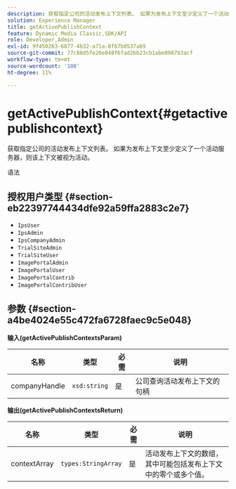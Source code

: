 ```yaml
---
description: 获取指定公司的活动发布上下文列表。 如果为发布上下文至少定义了一个活动服务器，则该上下文被视为活动。
solution: Experience Manager
title: getActivePublishContext
feature: Dynamic Media Classic,SDK/API
role: Developer,Admin
exl-id: 9f450263-6877-4b32-a71a-8f67b0537a69
source-git-commit: 77c88d5fe20e048f6fad2bb23cb1abe090793acf
workflow-type: tm+mt
source-wordcount: '108'
ht-degree: 11%

---
```


# getActivePublishContext{#getactivepublishcontext}

获取指定公司的活动发布上下文列表。 如果为发布上下文至少定义了一个活动服务器，则该上下文被视为活动。

语法

## 授权用户类型 {#section-eb22397744434dfe92a59ffa2883c2e7}

* `IpsUser`
* `IpsAdmin`
* `IpsCompanyAdmin`
* `TrialSiteAdmin`
* `TrialSiteUser`
* `ImagePortalAdmin`
* `ImagePortalUser`
* `ImagePortalContrib`
* `ImagePortalContribUser`

## 参数 {#section-a4be4024e55c472fa6728faec9c5e048}

**输入(getActivePublishContextsParam)**

| 名称 | 类型 | 必需 | 说明 |
|---|---|---|---|
| companyHandle | `xsd:string` | 是 | 公司查询活动发布上下文的句柄 |

**输出(getActivePublishContextsReturn)**

| 名称 | 类型 | 必需 | 说明 |
|---|---|---|---|
| contextArray | `types:StringArray` | 是 | 活动发布上下文的数组，其中可能包括发布上下文中的零个或多个值。 |
